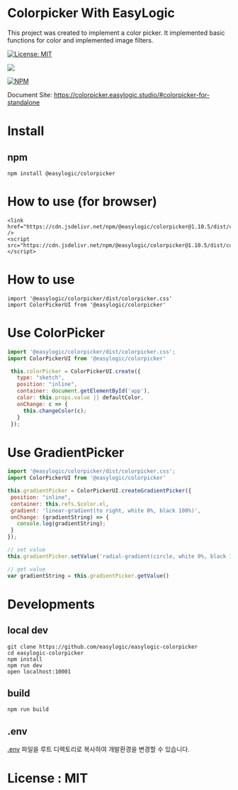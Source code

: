 # Colorpicker With EasyLogic


This project was created to implement a color picker. It implemented basic functions for color and implemented image filters.

[![License: MIT](https://img.shields.io/badge/License-MIT-yellow.svg)](https://opensource.org/licenses/MIT)

[![](https://data.jsdelivr.com/v1/package/npm/easylogic-colorpicker/badge)](https://www.jsdelivr.com/package/npm/easylogic-colorpicker)

[![NPM](https://nodei.co/npm/@easylogic/colorpicker.png)](https://npmjs.org/package/@easylogic/colorpicker)

Document Site: https://colorpicker.easylogic.studio/#colorpicker-for-standalone


# Install

## npm

```npm
npm install @easylogic/colorpicker
```


# How to use (for  browser)

```
<link href="https://cdn.jsdelivr.net/npm/@easylogic/colorpicker@1.10.5/dist/colorpicker.css" />
<script src="https://cdn.jsdelivr.net/npm/@easylogic/colorpicker@1.10.5/dist/colorpicker.min.js"></script>
```

# How to use

```
import '@easylogic/colorpicker/dist/colorpicker.css'
import ColorPickerUI from '@easylogic/colorpicker' 
```


# Use ColorPicker

```js
import '@easylogic/colorpicker/dist/colorpicker.css';
import ColorPickerUI from '@easylogic/colorpicker'

 this.colorPicker = ColorPickerUI.create({
   type: "sketch",
   position: "inline",
   container: document.getElementById('app'),
   color: this.props.value || defaultColor,
   onChange: c => {
     this.changeColor(c);
   }
 });

```

# Use GradientPicker

```javascript
import '@easylogic/colorpicker/dist/colorpicker.css';
import ColorPickerUI from '@easylogic/colorpicker'

this.gradientPicker = ColorPickerUI.createGradientPicker({
 position: "inline",
 container: this.refs.$color.el,
 gradient: 'linear-gradient(to right, white 0%, black 100%)',
 onChange: (gradientString) => {
   console.log(gradientString);
 }
});

// set value 
this.gradientPicker.setValue('radial-gradient(circle, white 0%, black 100%');

// get value
var gradientString = this.gradientPicker.getValue()
```


# Developments

## local dev

```
git clone https://github.com/easylogic/easylogic-colorpicker
cd easylogic-colorpicker
npm install 
npm run dev 
open localhost:10001 
```

## build

```
npm run build 
```

## .env

[.env](https://github.com/easylogic/colorpicker/blob/main/resources/.env) 파일을 루트 디렉토리로 복사하여 개발환경을 변경할 수 있습니다.


# License : MIT 
